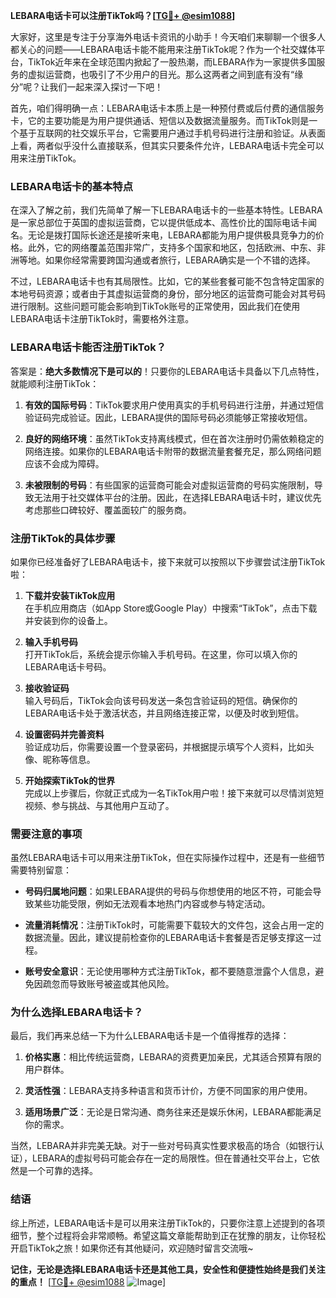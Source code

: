 **LEBARA电话卡可以注册TikTok吗？[[TG💪+ @esim1088](https://t.me/s/esim1088)]**

大家好，这里是专注于分享海外电话卡资讯的小助手！今天咱们来聊聊一个很多人都关心的问题——LEBARA电话卡能不能用来注册TikTok呢？作为一个社交媒体平台，TikTok近年来在全球范围内掀起了一股热潮，而LEBARA作为一家提供多国服务的虚拟运营商，也吸引了不少用户的目光。那么这两者之间到底有没有“缘分”呢？让我们一起来深入探讨一下吧！

首先，咱们得明确一点：LEBARA电话卡本质上是一种预付费或后付费的通信服务卡，它的主要功能是为用户提供通话、短信以及数据流量服务。而TikTok则是一个基于互联网的社交娱乐平台，它需要用户通过手机号码进行注册和验证。从表面上看，两者似乎没什么直接联系，但其实只要条件允许，LEBARA电话卡完全可以用来注册TikTok。

### **LEBARA电话卡的基本特点**
在深入了解之前，我们先简单了解一下LEBARA电话卡的一些基本特性。LEBARA是一家总部位于英国的虚拟运营商，它以提供低成本、高性价比的国际电话卡闻名。无论是拨打国际长途还是接听来电，LEBARA都能为用户提供极具竞争力的价格。此外，它的网络覆盖范围非常广，支持多个国家和地区，包括欧洲、中东、非洲等地。如果你经常需要跨国沟通或者旅行，LEBARA确实是一个不错的选择。

不过，LEBARA电话卡也有其局限性。比如，它的某些套餐可能不包含特定国家的本地号码资源；或者由于其虚拟运营商的身份，部分地区的运营商可能会对其号码进行限制。这些问题可能会影响到TikTok账号的正常使用，因此我们在使用LEBARA电话卡注册TikTok时，需要格外注意。

### **LEBARA电话卡能否注册TikTok？**
答案是：**绝大多数情况下是可以的**！只要你的LEBARA电话卡具备以下几点特性，就能顺利注册TikTok：

1. **有效的国际号码**：TikTok要求用户使用真实的手机号码进行注册，并通过短信验证码完成验证。因此，LEBARA提供的国际号码必须能够正常接收短信。
   
2. **良好的网络环境**：虽然TikTok支持离线模式，但在首次注册时仍需依赖稳定的网络连接。如果你的LEBARA电话卡附带的数据流量套餐充足，那么网络问题应该不会成为障碍。

3. **未被限制的号码**：有些国家的运营商可能会对虚拟运营商的号码实施限制，导致无法用于社交媒体平台的注册。因此，在选择LEBARA电话卡时，建议优先考虑那些口碑较好、覆盖面较广的服务商。

### **注册TikTok的具体步骤**
如果你已经准备好了LEBARA电话卡，接下来就可以按照以下步骤尝试注册TikTok啦：

1. **下载并安装TikTok应用**  
   在手机应用商店（如App Store或Google Play）中搜索“TikTok”，点击下载并安装到你的设备上。

2. **输入手机号码**  
   打开TikTok后，系统会提示你输入手机号码。在这里，你可以填入你的LEBARA电话卡号码。

3. **接收验证码**  
   输入号码后，TikTok会向该号码发送一条包含验证码的短信。确保你的LEBARA电话卡处于激活状态，并且网络连接正常，以便及时收到短信。

4. **设置密码并完善资料**  
   验证成功后，你需要设置一个登录密码，并根据提示填写个人资料，比如头像、昵称等信息。

5. **开始探索TikTok的世界**  
   完成以上步骤后，你就正式成为一名TikTok用户啦！接下来就可以尽情浏览短视频、参与挑战、与其他用户互动了。

### **需要注意的事项**
虽然LEBARA电话卡可以用来注册TikTok，但在实际操作过程中，还是有一些细节需要特别留意：

- **号码归属地问题**：如果LEBARA提供的号码与你想使用的地区不符，可能会导致某些功能受限，例如无法观看本地热门内容或参与特定活动。
  
- **流量消耗情况**：注册TikTok时，可能需要下载较大的文件包，这会占用一定的数据流量。因此，建议提前检查你的LEBARA电话卡套餐是否足够支撑这一过程。

- **账号安全意识**：无论使用哪种方式注册TikTok，都不要随意泄露个人信息，避免因疏忽而导致账号被盗或其他风险。

### **为什么选择LEBARA电话卡？**
最后，我们再来总结一下为什么LEBARA电话卡是一个值得推荐的选择：

1. **价格实惠**：相比传统运营商，LEBARA的资费更加亲民，尤其适合预算有限的用户群体。
   
2. **灵活性强**：LEBARA支持多种语言和货币计价，方便不同国家的用户使用。
   
3. **适用场景广泛**：无论是日常沟通、商务往来还是娱乐休闲，LEBARA都能满足你的需求。

当然，LEBARA并非完美无缺。对于一些对号码真实性要求极高的场合（如银行认证），LEBARA的虚拟号码可能会存在一定的局限性。但在普通社交平台上，它依然是一个可靠的选择。

### **结语**
综上所述，LEBARA电话卡是可以用来注册TikTok的，只要你注意上述提到的各项细节，整个过程将会非常顺畅。希望这篇文章能帮助到正在犹豫的朋友，让你轻松开启TikTok之旅！如果你还有其他疑问，欢迎随时留言交流哦~

**记住，无论是选择LEBARA电话卡还是其他工具，安全性和便捷性始终是我们关注的重点！** [[TG💪+ @esim1088](https://t.me/s/esim1088) ![Image](https://i.postimg.cc/4NQfJmqS/Snipaste-2025-05-13-00-14-12.png)]